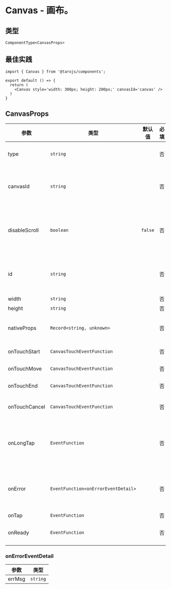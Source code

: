 # Canvas - 画布。

## 类型
```tsx
ComponentType<CanvasProps>
```

## 最佳实践
```render
import { Canvas } from '@tarojs/components';

export default () => {
  return (
    <Canvas style='width: 300px; height: 200px;' canvasId='canvas' />
  )
}
```

## CanvasProps

| 参数 | 类型 | 默认值 | 必填 | 说明 |
| --- | --- | :---: | :---: | --- |
| type | `string` |  | 否 | 指定 canvas 类型，支持 2d 和 webgl |
| canvasId | `string` |  | 否 | canvas 组件的唯一标识符，若指定了 type 则无需再指定该属性 |
| disableScroll | `boolean` | `false` | 否 | 当在 canvas 中移动时且有绑定手势事件时，禁止屏幕滚动以及下拉刷新 |
| id | `string` |  | 否 | 组件唯一标识符。<br />注意：同一页面中的 id 不可重复。 |
| width | `string` |  | 否 |  |
| height | `string` |  | 否 |  |
| nativeProps | `Record<string, unknown>` |  | 否 | 用于透传 `WebComponents` 上的属性到内部 H5 标签上 |
| onTouchStart | `CanvasTouchEventFunction` |  | 否 | 手指触摸动作开始 |
| onTouchMove | `CanvasTouchEventFunction` |  | 否 | 手指触摸后移动 |
| onTouchEnd | `CanvasTouchEventFunction` |  | 否 | 手指触摸动作结束 |
| onTouchCancel | `CanvasTouchEventFunction` |  | 否 | 手指触摸动作被打断，如来电提醒，弹窗 |
| onLongTap | `EventFunction` |  | 否 | 手指长按 500ms 之后触发，触发了长按事件后进行移动不会触发屏幕的滚动 |
| onError | `EventFunction<onErrorEventDetail>` |  | 否 | 当发生错误时触发 error 事件，detail = {errMsg: 'something wrong'} |
| onTap | `EventFunction` |  | 否 | 点击。 |
| onReady | `EventFunction` |  | 否 | canvas 组件初始化成功触发。 |

### onErrorEventDetail

| 参数 | 类型 |
| --- | --- |
| errMsg | `string` |